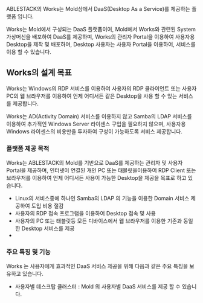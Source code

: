 ABLESTACK의 Works는 Mold상에서 DaaS(Desktop As a Service)를 제공하는 플랫폼 입니다.

Works는 Mold에서 구성되는 DaaS 플랫폼이여, Mold에서 Works와 관련된 System 가상머신을 배포하여 DaaS를  제공하며, Works의 관리자 Portal을 이용하여 사용자용 Desktop을 제작 및 배포하며, Desktop 사용자는 사용자 Portal을 이용하여,
서비스를 이용 할 수 있습니다.

## Works의 설계 목표

Works는 Windows의 RDP 서비스를 이용하여 사용자의 RDP 클라이언트 또는 사용자 PC의 웹 브라우저를 이용하여 언제 어디서든 같은 Desktop을 사용 할 수 있는 서비스를 제공합니다.

Works는 AD(Activity Domain) 서비스를 이용하지 않고 Samba의 LDAP 서비스를 이용하여 추가적인 Windows Server 라이센스 구입을 필요하지 않으며, 사용자용 Windows 라이센스의 비용만을 투자하여 구성이 가능하도록 서비스 제공합니다.

[//]: # (<center>)

[//]: # (![wall-dashboard-overview]&#40;../assets/images/wall-dashboard-overview.png&#41;)

[//]: # (</center>)

### 플랫폼 제공 목적

Works는 ABLESTACK의 Mold를 기반으로 DaaS를 제공하는 관리자 및 사용자 Portal을 제공하며, 인터넷이 연결된 개인 PC 또는 태블릿을이용하여 RDP Client 또는 브라우저를 이용하여 언제 어디서든 사용이 가능한 Desktop을 제공을 목표로 하고 있습니다.

* Linux의 서비스중에 하나인 Samba의 LDAP 의 기능을 이용한 Domain 서비스 제공하여 도입 비용 절감
* 사용자의 RDP 접속 프로그램을 이용하여 Desktop 접속 및 사용
* 사용자의 PC 또는 태블릿등 모든 디바이스에서 웹 브라우저를 이용한 기존과 동일한 Desktop 서비스를 제공
* 
[//]: # (* **관리자**)

[//]: # (    * 윈도우용 SAMBA 서비스를 이용하여 )

[//]: # (    * ABLESTACK을 구성하는 Cube Host에 대한 실시간 모니터링 및 알람)

[//]: # (    * ABLESTACK을 구성하는 각종 컨트롤 가상머신에 대한 실시간 모니터링 및 알람)

[//]: # (    * ABLESTACK 상에서 실행 중인 가상머신의 실행 상태에 대한 모니터링 및 알람)

[//]: # (    * 관리자 레벨에서 실행 중인 각종 애플리케이션에 대한 모니터링)

[//]: # ()
[//]: # (* **사용자**)

[//]: # (    * 사용자가 생성한 가상머신에 대한 실시간 모니터링)

[//]: # (    * 사용자 레벨에서 실행 중인 각종 애플리케이션에 대한 모니터링)

[//]: # (Wall은 위와 같은 관리자 및 사용자에 대한 모니터링 제공을 위해 ABLESTACK을 설치하면서 기본적으로 구성되는 플랫폼과 서비스 형식으로 실행되는 사용자의 요청에 의해서 실행되는 플랫폼으로 나누어 제공됩니다.)

### 주요 특징 및 기능

Works 는 사용자에게 효과적인 DaaS 서비스 제공을 위해 다음과 같은 주요 특징을 보유하고 있습니다.

* 사용자별 데스크탑 클러스터 : Mold 의 사용자별 DaaS 서비스를 제공 할 수 있습니다.

[//]: # (* )

[//]: # ()
[//]: # (* 패널 단위의 데이터 통합 : 다양한 모니터링 요소를 데이터소스로부터 가여와 시각화하고, 원하는대로 커스터마이징 할 수 있습니다.)

[//]: # ()
[//]: # (* 조직별 모니터링 관리 : 조직별로 모니터링 영역을 관리할 수 있으며, 누구나 볼 수 있도록 권한을 조정할 수 있습니다.)

[//]: # ()
[//]: # (* 유연성 및 다용성 : 다양한 데이터소스로 시각화를 할 수 있고, 다양한 대시보드를 사용자가 직접 만들 수 있습니다.)

[//]: # ()
[//]: # (* 다양한 플러그인 : 다양한 애플리케이션에 대한 모니터링을 위한 플러그인을 제공합니다.)

[//]: # ()
[//]: # (Wall은 배포와 동시에 다음과 같은 모니터링 기능을 지원합니다.)

[//]: # ()
[//]: # (* 대시보드 : ABLESTACK을 구성하는 모든 구성요소에 대한 통합 현황을 보여줍니다.)

[//]: # (* 호스트 종합 현황 : ABLESTACK을 구성하는 호스트에 대한 정보를 요약하여 보여줍니다.)

[//]: # (* 호스트별 상세 현황 : 각각의 호스트에 대한 상세 현황을 보여줍니다.)

[//]: # (* 스토리지센터 가상머신 상세 현황 : 스토리지 컨트롤러 가상머신의 상세 현황을 보여줍니다.)

[//]: # (* 클라우드센터 가상머신 상세 현황 : 클라우드센터 가상머신의 상세 현황을 보여줍니다.)

[//]: # (* 사용자 가상머신 종합 현황 : 사용자 가상머신의 현황을 요약하여 보여줍니다.)

[//]: # (* 사용자 가상머신별 상세 현황 : 각각의 사용자 가상머신의 현황을 상세하게 보여줍니다.)

[//]: # ()
[//]: # (## 아키텍처)

[//]: # ()
[//]: # (Wall은 ABLESTACK을 구성하는 호스트와 가상머신, 스토리지 등에 대한 전반적인 실시간 모니터링 및 알람을 제공하기 위해 각각의 구성요소와의 상호작용을 하게 됩니다. 각 호스트 및 가상머신 등에는 필요한 에이전트가 설치되어 있고 해당 에이전트를 통해 자원의 상태를 모니터링합니다. )

[//]: # ()
[//]: # (Wall의 아키텍처는 다음과 같습니다. )

[//]: # ()
[//]: # (### 소프트웨어 구성)

[//]: # ()
[//]: # (Wall은 각각의 호스트 및 가상머신의 실시간 상태 값을 가져오는 에이전트, 해당 데이터를 Pull 방식으로 가져오는 시계열 데이터베이스, 그리고 이 데이터를 시각화 하는 시각화 소프트웨어로 구성되며, 모두 Wall을 위해 커스터마이징된 오픈소스 프로젝트를 기반으로 하며 사용된 오픈소스 프로젝트는 다음과 같습니다. )

[//]: # ()
[//]: # (* 모니터링 에이전트)

[//]: # (    * node-exporter : 호스트 실시간 정보 수집)

[//]: # (    * libvirt-exporter : 가상화 및 가상머신 실시간 정보 수집)

[//]: # (    * process-exporter : 호스트 및 가상머신 내의 프로세스 실시간 정보 수집)

[//]: # (    * blackbox-exporter : 각종 서비스의 실시간 정보 수집)

[//]: # (* 시계열 데이터베이스)

[//]: # (    * Prometheus : 시계열 데이터 관리)

[//]: # (* 시각화)

[//]: # (    * Grafana : 시계열 데이터에 대한 시각화 도구)

[//]: # ()
[//]: # (각각의 구성요소는 ABLESTACK을 구성하는 각 호스트 및 가상머신 등에 필요에 따라 자동으로 배포되어 모니터링 됩니다. 다음의 그림은 Wall의 소프트웨어의 구성을 묘사합니다. )

[//]: # ()
[//]: # (<center>)

[//]: # (![wall-software-architecture]&#40;../assets/images/wall-software-architecture.png&#41;)

[//]: # (</center>)

[//]: # ()
[//]: # (node-exporter는 호스트 또는 SCVM, CCVM의 CPU, Memory 등의 자원의 상태를 수집하기 위해 사용됩니다. libvirt-exporter는 호스트에서 실행 중인 가상머신의 상태를 수집하기 위해 사용됩니다. process-exporter는 호스트 및 SCVM, CCVM에서 실행 중인 필수적인 프로세스의 실행 상태를 확인하기 위해 사용됩니다. blackbox-exporter는 CCVM에서 다른 호스트 및 SCVM에서 실행 중인 에이전트 및 서버 등이 정상적으로 실행되고, 접근할 수 있는지를 확인하기 위해 사용됩니다. )

[//]: # ()
[//]: # (Prometheus는 실시간 시계열 데이터를 축적하고, 이를 관리하기 위한 실시간 데이터베이스로써 각각의 exporter에 Pull 방식으로 필요한 데이터를 수집하고 저장합니다. )

[//]: # ()
[//]: # (Grafana는 Prometheus에서 데이터를 가져와 이를 다양한 그래프 형식으로 시각화 하는 역할을 합니다. )

[//]: # ()
[//]: # (### 네트워크 구성)

[//]: # ()
[//]: # (Wall의 각 구성요소는 관리 네트워크를 통해 필요한 데이터를 전송하고, 사용자에게 시각화된 정보를 제공합니다. )

[//]: # ()
[//]: # (따라서 원활한 데이터 수집 및 시각화를 위해서는 호스트 및 SCVM, CCVM에 대한 구성요소에 대한 네트워크 포트의 방화벽 설정을 적용해야 합니다. 해당 방화벽 설정은 Wall을 초기 구성할 때 자동 구성됩니다. 아래의 표는 각각의 Wall을 구성하는 각각의 구성요소가 사용하는 네트워크 포트를 나타냅니다. )

[//]: # ()
[//]: # (| 자원구분       | 구성요소             | 사용 포트                |)

[//]: # (| -----------  | -------------      | -----------------       |)

[//]: # (| Cube 호스트    | node-exporter      |                        |)

[//]: # (|              | libvirt-exporter   |                         |)

[//]: # (|              | process-exporter   |                         |)

[//]: # (| SCVM         | node-exporter      |                         |)

[//]: # (|              | process-exporter   |                         |)

[//]: # (| CCVM         | node-exporter      |                         |)

[//]: # (|              | process-exporter   |                         |)

[//]: # (|              | blackbox-exporter  |                         |)

[//]: # (|              | Prometheus         |                         |)

[//]: # (|              | Grafana            |                         |)

[//]: # ()
[//]: # (!!! warning "임의의 포트 변경 금지")

[//]: # (    시스템 모니터링의 안정성 및 보안성을 위해 Wall은 사전에 정의된 포트를 이용해 상호 데이터를 수집하고 관리하게 됩니다. 임의로 포트를 변경하는 경우 정상적인 모니터링이 불가능할 수 있습니다.)

[//]: # ()
[//]: # ()
[//]: # (## 동작 방식)

[//]: # ()
[//]: # (### 관리자 모니터링)

[//]: # ()
[//]: # (### 임계치 알람)

[//]: # ()
[//]: # (Wall은 다음의 자원에 대한 이메일 알람을 기본적으로 제공합니다. 알람 기능을 사용하기 위해서는 Wall을 배포하고 구성할 때 SMTP 서버 및 보내는 사람 메일 주소 등의 정보를 등록해야 합니다. )

[//]: # ()
[//]: # (Wall을 설정되어 있는 임계치를 검사하여 일정 시간 이상 임계치 초과 상태를 유지하는 자원에 대한 알람을 이메일로 제공합니다. 기본값으로 설정되어 있는 알람 임계치는 다음과 같습니다.)

[//]: # ()
[//]: # (| 자원구분       | 항목             | 알람 임계치                |)

[//]: # (| -----------  | -------------   | -----------------        |)

[//]: # (| 호스트        | CPU 사용률        | 5분 동안 평균 75% 초과      |)

[//]: # (|              | Memory 사용률     | 5분 동안 평균 75% 초과      |)

[//]: # (|              | 네트워크 트래픽    | 5분 동안 100Mbps 초과      |)

[//]: # (|              | 디스크 쓰기 지연   | 5분 동안 지연시간 100ms 초과 |)

[//]: # (|              | 디스크 읽기 지연   | 5분 동안 지연시간 100ms 초과 |)

[//]: # (|              | ROOT 디스크 사용률 | 5분 동안 전체 용량의 75% 초과 사용 |)

[//]: # (|              | CPU 온도         | 5분 동안 섭씨 70도 초과 |)

[//]: # (|              | Cube 상태        | 5분 동안 1회 이상 Cube UI 데몬이 중지된 경우 |)

[//]: # (|              | Mold 에이전트 상태 | 5분 동안 1회 이상 Mold Agent 데몬이 중지된 경우 |)

[//]: # (|              | 가상화 데몬 상태   | 5분 동안 1회 이상 libvirt 데몬이 중지된 경우|)

[//]: # (|              | 가상화 모니터링 에이전트 상태 | 5분 동안 1회 이상 모니터링 에이전트 데몬이 중지된 경우 |)

[//]: # (|              | 호스트 모니터링 에이전트 상태 | 5분 동안 1회 이상 모니터링 에이전트 데몬이 중지된 경우 |)

[//]: # (|              | 프로세스 모니터링 에이전트 상태 | 5분 동안 1회 이상 모니터링 에이전트 데몬이 중지된 경우 |)

[//]: # (|              | 호스트 실행 상태             | 5분 동안 호스트 연결이 중지된 경우 |)

[//]: # (|              | 가상머신 모니터링 에이전트 상태 | 5분 동안 1회 이상 모니터링 에이전트 데몬이 중지된 경우 |)

[//]: # (| 스토리지센터 VM | CPU 사용률        | 5분 동안 평균 75% 초과      |)

[//]: # (|              | Memory 사용률     | 5분 동안 평균 75% 초과      |)

[//]: # (|              | 네트워크 트래픽    | 5분 동안 1Gbps 초과      |)

[//]: # (|              | 디스크 쓰기 지연   | 5분 동안 지연시간 100ms 초과 |)

[//]: # (|              | 디스크 읽기 지연   | 5분 동안 지연시간 100ms 초과 |)

[//]: # (|              | ROOT 디스크 사용률 | 5분 동안 전체 용량의 75% 초과 사용 |)

[//]: # (|              | Glue 스토리지 사용률 | 5분 동안 전체 용량의 75% 초과 사용 |)

[//]: # (|              | Glue 상태          | 5분 동안 1회 이상 Glue Health 상태가 OK가 아닌 경우 |)

[//]: # (|              | Glue Monitor 데몬  | 5분 동안 1회 이상 Glue Monitor 데몬이 중지된 경우 |)

[//]: # (|              | Glue Manager 데몬  | 5분 동안 1회 이상 Glue Manager 데몬이 중지된 경우 |)

[//]: # (|              | Glue Metadata 데몬 | 5분 동안 1회 이상 Glue Metadata 데몬이 중지된 경우 |)

[//]: # (|              | Glue Object GW 데몬| 5분 동안 1회 이상 Glue Object GW 데몬이 중지된 경우 |)

[//]: # (|              | Glue NFS GW 데몬   | 5분 동안 1회 이상 Glue NFS GW 데몬이 중지된 경우 |)

[//]: # (|              | Glue iSCSI GW 데몬 | 5분 동안 1회 이상 Glue iSCSI GW 데몬이 중지된 경우 |)

[//]: # (|              | 가상머신 모니터링 에이전트 상태 | 5분 동안 1회 이상 모니터링 에이전트 데몬이 중지된 경우 |)

[//]: # (|              | 프로세스 모니터링 에이전트 상태 | 5분 동안 1회 이상 모니터링 에이전트 데몬이 중지된 경우 |)

[//]: # (|              | 가상머신 운영 상태  | 5분 동안 가상머신 연결이 중지된 경우 |)

[//]: # (| 클라우드센터 VM | CPU 사용률        | 5분 동안 평균 75% 초과      |)

[//]: # (|              | Memory 사용률     | 5분 동안 평균 75% 초과      |)

[//]: # (|              | 네트워크 트래픽    | 5분 동안 1Gbps 초과      |)

[//]: # (|              | 디스크 쓰기 지연   | 5분 동안 지연시간 100ms 초과 |)

[//]: # (|              | 디스크 읽기 지연   | 5분 동안 지연시간 100ms 초과 |)

[//]: # (|              | ROOT 디스크 사용률 | 5분 동안 전체 용량의 75% 초과 사용 |)

[//]: # (|              | Mold 상태         | 5분 동안 1회 이상 Glue UI 데몬이 중지된 경우 |)

[//]: # (|              | 가상머신 모니터링 에이전트 상태 | 5분 동안 1회 이상 모니터링 에이전트 데몬이 중지된 경우 |)

[//]: # (|              | 프로세스 모니터링 에이전트 상태 | 5분 동안 1회 이상 모니터링 에이전트 데몬이 중지된 경우 |)

[//]: # (|              | 가상머신 운영 상태  | 5분 동안 가상머신 연결이 중지된 경우 |)

[//]: # (| 사용자 가상머신 | CPU 사용률        | 5분 동안 평균 75% 초과      |)

[//]: # (|              | Memory 사용률     | 5분 동안 평균 75% 초과      |)

[//]: # (|              | 네트워크 트래픽    | 5분 동안 100Mbps 초과      |)

[//]: # (|              | 디스크 읽기/쓰기 지연   | 5분 동안 지연시간 100ms 초과 |)

[//]: # (|              | 디스크 사용률 | 5분 동안 전체 용량의 75% 초과 사용 |)

[//]: # ()
[//]: # (### 사용자 가상머신)